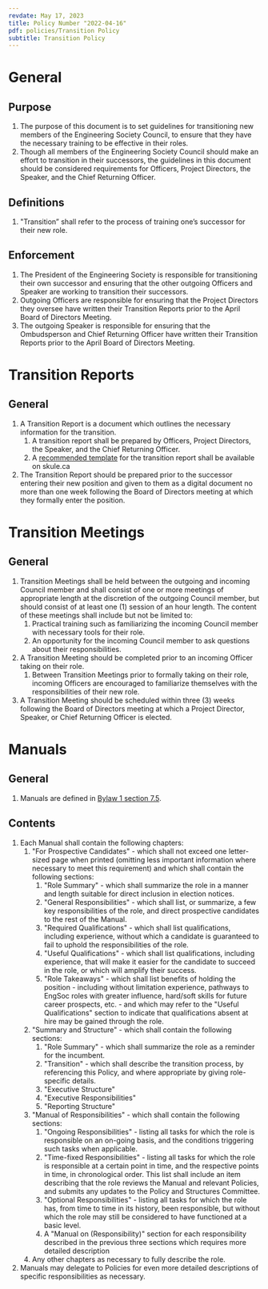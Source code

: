 ```yaml
---
revdate: May 17, 2023
title: Policy Number "2022-04-16"
pdf: policies/Transition Policy
subtitle: Transition Policy
---
```


# General

## Purpose
1. The purpose of this document is to set guidelines for transitioning new members of the Engineering Society Council, to ensure that they have the necessary training to be effective in their roles.
1. Though all members of the Engineering Society Council should make an effort to transition in their successors, the guidelines in this document should be considered requirements for Officers, Project Directors, the Speaker, and the Chief Returning Officer.

## Definitions
1. "Transition” shall refer to the process of training one’s successor for their new role.

## Enforcement
1. The President of the Engineering Society is responsible for transitioning their own successor and ensuring that the other outgoing Officers and Speaker are working to transition their successors.
1. Outgoing Officers are responsible for ensuring that the Project Directors they oversee have written their Transition Reports prior to the April Board of Directors Meeting.
1. The outgoing Speaker is responsible for ensuring that the Ombudsperson and Chief Returning Officer have written their Transition Reports prior to the April Board of Directors Meeting.

# Transition Reports

## General
1. A Transition Report is a document which outlines the necessary information for the transition.
   1. A transition report shall be prepared by Officers, Project Directors, the Speaker, and the Chief Returning Officer.
   1. A [recommended template](https://docs.google.com/document/d/1uN2ui3WaedRhSUtC0AQIJCpq0djgoHSq/edit?usp=sharing&ouid=111631590450340878953&rtpof=true&sd=true) for the transition report shall be available on skule.ca
1. The Transition Report should be prepared prior to the successor entering their new position and given to them as a digital document no more than one week following the Board of Directors meeting at which they formally enter the position.

# Transition Meetings

## General
1. Transition Meetings shall be held between the outgoing and incoming Council member and shall consist of one or more meetings of appropriate length at the discretion of the outgoing Council member, but should consist of at least one (1) session of an hour length. The content of these meetings shall include but not be limited to:
   1. Practical training such as familiarizing the incoming Council member with necessary tools for their role.
   1. An opportunity for the incoming Council member to ask questions about their responsibilities.
1. A Transition Meeting should be completed prior to an incoming Officer taking on their role.
   1. Between Transition Meetings prior to formally taking on their role, incoming Officers are encouraged to familiarize themselves with the responsibilities of their new role.
1. A Transition Meeting should be scheduled within three (3) weeks following the Board of Directors meeting at which a Project Director, Speaker, or Chief Returning Officer is elected.

# Manuals

## General
1. Manuals are defined in [Bylaw 1 section 7.5](../bylaw-1.md).

## Contents
1. Each Manual shall contain the following chapters:
   1. "For Prospective Candidates" - which shall not exceed one letter-sized page when printed (omitting less important information where necessary to meet this requirement) and which shall contain the following sections:
      1. "Role Summary" - which shall summarize the role in a manner and length suitable for direct inclusion in election notices.
      1. "General Responsibilities" - which shall list, or summarize, a few key responsibilities of the role, and direct prospective candidates to the rest of the Manual.
      1. "Required Qualifications" - which shall list qualifications, including experience, without which a candidate is guaranteed to fail to uphold the responsibilities of the role.
      1. "Useful Qualifications" - which shall list qualifications, including experience, that will make it easier for the candidate to succeed in the role, or which will amplify their success.
      1. "Role Takeaways" - which shall list benefits of holding the position - including without limitation experience, pathways to EngSoc roles with greater influence, hard/soft skills for future career prospects, etc. - and which may refer to the "Useful Qualifications" section to indicate that qualifications absent at hire may be gained through the role.
   1. "Summary and Structure" - which shall contain the following sections:
      1. "Role Summary" - which shall summarize the role as a reminder for the incumbent.
      1. "Transition" - which shall describe the transition process, by referencing this Policy, and where appropriate by giving role-specific details.
      1. "Executive Structure"
      1. "Executive Responsibilities"
      1. "Reporting Structure"
   1. "Manual of Responsibilities" - which shall contain the following sections:
      1. "Ongoing Responsibilities" - listing all tasks for which the role is responsible on an on-going basis, and the conditions triggering such tasks when applicable.
      1. "Time-fixed Responsibilities" - listing all tasks for which the role is responsible at a certain point in time, and the respective points in time, in chronological order. This list shall include an item describing that the role reviews the Manual and relevant Policies, and submits any updates to the Policy and Structures Committee.
      1. "Optional Responsibilities" - listing all tasks for which the role has, from time to time in its history, been responsible, but without which the role may still be considered to have functioned at a basic level.
      1. A "Manual on (Responsibility)" section for each responsibility described in the previous three sections which requires more detailed description
   1. Any other chapters as necessary to fully describe the role.
1. Manuals may delegate to Policies for even more detailed descriptions of specific responsibilities as necessary.
